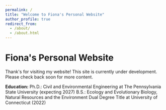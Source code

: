 ```yaml
---
permalink: /
title: "Welcome to Fiona's Personal Website"
author_profile: true
redirect_from: 
  - /about/
  - /about.html
---
```


Fiona's Personal Website
======
Thank's for visiting my website! This site is currently under development. Please check back soon for more content.

**Education:**
Ph.D.: Civil and Environmental Engineering at The Pennsylvania State University (expecting 2027)
B.S.: Ecology and Evolutionary Biology, Natural Resources and the Environment Dual Degree Title at University of Connecticut (2022)
